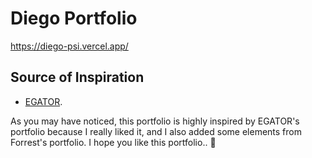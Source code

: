 # Diego Portfolio

https://diego-psi.vercel.app/


## Source of Inspiration

- [EGATOR](https://www.youtube.com/@EGATORTUTORIALS).

As you may have noticed, this portfolio is highly inspired by EGATOR's portfolio because I really liked it, and I also added some elements from Forrest's portfolio. I hope you like this portfolio.. 🙌
